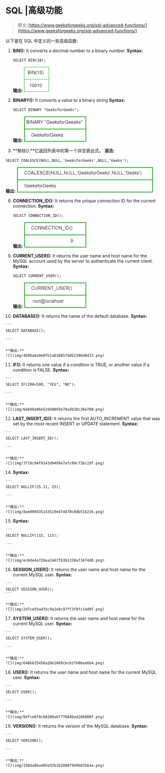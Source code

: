 # SQL |高级功能

> 原文:[https://www.geeksforgeeks.org/sql-advanced-functions/](https://www.geeksforgeeks.org/sql-advanced-functions/)

以下是在 SQL 中定义的一些高级函数:

1.  **BIN():** It converts a decimal number to a binary number.
    **Syntax:**

    ```
    SELECT BIN(18);

    ```

    **输出:**
    ![](img/3bdf88afc6925afaedd45de707f88e1c.png)

2.  **BINARY():** It converts a value to a binary string
    **Syntax:**

    ```
    SELECT BINARY "GeeksforGeeks";
    ```

    **输出:**
    ![](img/b5020c935dff88e606efad78e61b9ef3.png)

3.  **聚结():**它返回列表中的第一个非空表达式。
    **语法:**

```
SELECT COALESCE(NULL,NULL,'GeeksforGeeks',NULL,'Geeks');

```

**输出:**
![](img/5833c7fe7fe7d309bd46489a1cddb5c1.png)

8.  **CONNECTION_ID():** It returns the unique connection ID for the current connection.
    **Syntax:**

    ```
    SELECT CONNECTION_ID();

    ```

    **输出:**
    ![](img/f5c77fbbd9893cdd06acd710b7f123a6.png)

9.  **CURRENT_USER():** It returns the user name and host name for the MySQL account used by the server to authenticate the current client.
    **Syntax:**

    ```
    SELECT CURRENT_USER();

    ```

    **输出:**
    ![](img/5913870dcabf8a235cda89190d025bbe.png)

10.  **DATABASE():** It returns the name of the default database.
    **Syntax:**

    ```
    SELECT DATABASE();

    ```

    **输出:**
    ![](img/4b96a8a9e8fb1a61885fddb2396d8433.png)

11.  **IF():** It returns one value if a condition is TRUE, or another value if a condition is FALSE.
    **Syntax:**

    ```
    SELECT IF(200<500, "YES", "NO");

    ```

    **输出:**
    ![](img/6eb98a06e52de8893e70a3b28c26e708.png)

12.  **LAST_INSERT_ID():** It returns the first AUTO_INCREMENT value that was set by the most recent INSERT or UPDATE statement.
    **Syntax:**

    ```
    SELECT LAST_INSERT_ID();

    ```

    **输出:**
    ![](img/3f18c94f9143d9499e7afc09c73bc2df.png)

14.  **Syntax:**

    ```
    SELECT NULLIF(25.11, 25);

    ```

    **输出:**
    ![](img/8ae000435143519e47dd78c8db51b216.png)

15.  **Syntax:**

    ```
    SELECT NULLIF(115, 115);

    ```

    **输出:**
    ![](img/ec6de4a72bea2a67fb361338af1674d8.png)

16.  **SESSION_USER():** It returns the user name and host name for the current MySQL user.
    **Syntax:**

    ```
    SELECT SESSION_USER();
    ```

    **输出:**
    ![](img/2d7ce55a433c9a2e9c97ff3f8fc14d0f.png)

17.  **SYSTEM_USER():** It returns the user name and host name for the current MySQL user.
    **Syntax:**

    ```
    SELECT SYSTEM_USER();

    ```

    **输出:**
    ![](img/648bb35456a20e1669cbcb2fb0bee6b4.png)

18.  **USER():** It returns the user name and host name for the current MySQL user.
    **Syntax:**

    ```
    SELECT USER();

    ```

    **输出:**
    ![](img/04fce8f8c68380abf776840ad286000f.png)

19.  **VERSION():** It returns the version of the MySQL database.
    **Syntax:**

    ```
    SELECT VERSION();

    ```

    **输出:**
    ![](img/150da8bad05e92b1b2888f949b03564a.png)